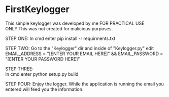 # FirstKeylogger
This simple keylogger was developed by me FOR PRACTICAL USE ONLY.This was not created for malicious purposes.

STEP ONE:
        In cmd enter pip install -r requirments.txt
        

STEP TWO:
        Go to the "Keylogger" dir and inside of "Keylogger.py"
        edit
        EMAIL_ADDRESS = "[ENTER YOUR EMAIL HERE]" && EMAIL_PASSWORD = "[ENTER YOUR PASSWORD HERE]" 


STEP THREE:        
        In cmd enter python setup.py build


STEP FOUR:
        Enjoy the logger. While the application is running the email you entered will feed you the information.
